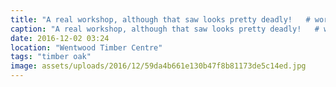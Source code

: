 ```yaml
---
title: "A real workshop, although that saw looks pretty deadly!   # workshop"
caption: "A real workshop, although that saw looks pretty deadly!   # workshop"
date: 2016-12-02 03:24
location: "Wentwood Timber Centre"
tags: "timber oak"
image: assets/uploads/2016/12/59da4b661e130b47f8b81173de5c14ed.jpg
---
```

